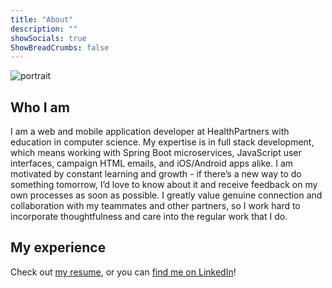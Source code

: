 ```yaml
---
title: "About"
description: ""
showSocials: true
ShowBreadCrumbs: false
---
```

![portrait](/images/portrait.JPG/)

## Who I am

I am a web and mobile application developer at HealthPartners with education in computer science. My expertise is in full stack development, which means working with Spring Boot microservices, JavaScript user interfaces, campaign HTML emails, and iOS/Android apps alike. I am motivated by constant learning and growth - if there’s a new way to do something tomorrow, I’d love to know about it and receive feedback on my own processes as soon as possible. I greatly value genuine connection and collaboration with my teammates and other partners, so I work hard to incorporate thoughtfulness and care into the regular work that I do.

## My experience

Check out [my resume](/docs/ben-basten-resume.pdf), or you can [find me on LinkedIn](https://linkedin.com/in/ben-basten-8a1213158)!